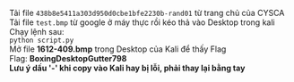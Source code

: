 Tải file <code>438b8e5411a303d950d0cbe1bfe2230b-rand01</code> từ trang chủ của CYSCA<br/>
Tải file <code>test.bmp</code> từ google ở máy thực rồi kéo thả vào Desktop trong kali<br/>
Chạy lệnh sau: <br/>
<code>python script.py</code><br/>
Mở file <strong>1612-409.bmp</strong> trong Desktop của Kali để thấy Flag <br/>
Flag: <strong>BoxingDesktopGutter798</strong><br/>
<strong>Lưu ý dấu '-' khi copy vào Kali hay bị lỗi, phải thay lại bằng tay</strong>